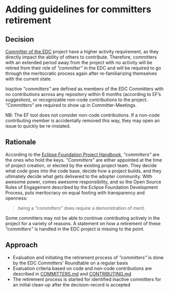 # Adding guidelines for committers retirement

## Decision
[Committer of the EDC](https://projects.eclipse.org/projects/technology.edc/who) project have a higher activity requirement, as they directly impact the ability of others to contribute. Therefore, committers with an extended period away from the project with no activity will be retired from their role of _"committer"_ in the EDC and will be required to go through the meritocratic process again after re-familiarizing themselves with the current state.

Inactive _"committers"_ are defined as members of the EDC Committers with no contributions across any repository within 6 months (according to EF’s suggestion), or recognizable non-code contributions to the project. _"Committers"_ are required to show up in Committer-Meetings.

NB: The EF tool does not consider non-code contributions. If a non-code contributing member is accidentally removed this way, they may open an issue to quickly be re-instated.

## Rationale

According to the [Eclipse Foundation Project Handbook](https://www.eclipse.org/projects/handbook/#roles-cm), _"committers"_ are the ones who hold the keys. _"Committers"_ are either appointed at the time of project creation, or elected by the existing project team.  They decide what code goes into the code base, decide how a project builds, and they ultimately decide what gets delivered to the adopter community. With awesome power, comes awesome responsibility, and so the Open Source Rules of Engagement described by the Eclipse Foundation Development Process, puts meritocracy on equal footing with transparency and openness:

> being a _"committers"_ does require a demonstration of merit.

Some committers may not be able to continue contributing actively in the project for a variety of reasons. A statement on how a retirement of these _"committers"_ is handled in the EDC project is missing to the point.

## Approach

- Evaluation and initiating the retirement process of _"committers"_ is done by the EDC Committers' Roundtable on a regular basis
- Evaluation criteria based on code and non-code contributions are described in [COMMITTERS.md](../../../../COMMITTERS.md) and [CONTRIBUTING.md](../../../../CONTRIBUTING.md)
- The retirement process is started for identified inactive committers for an initial clean-up after the decision-record is accepted